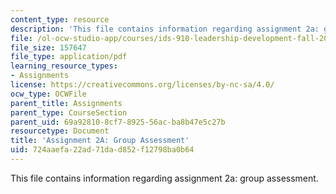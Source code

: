 ```yaml
---
content_type: resource
description: 'This file contains information regarding assignment 2a: group assessment.'
file: /ol-ocw-studio-app/courses/ids-910-leadership-development-fall-2014/724aaefa22ad71dad852f12798ba0b64_MITESD_801F14_Assign2A.pdf
file_size: 157647
file_type: application/pdf
learning_resource_types:
- Assignments
license: https://creativecommons.org/licenses/by-nc-sa/4.0/
ocw_type: OCWFile
parent_title: Assignments
parent_type: CourseSection
parent_uid: 69a92810-8cf7-8925-56ac-ba8b47e5c27b
resourcetype: Document
title: 'Assignment 2A: Group Assessment'
uid: 724aaefa-22ad-71da-d852-f12798ba0b64
---
```

This file contains information regarding assignment 2a: group assessment.